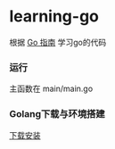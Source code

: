 # learning-go

根据 [Go 指南](https://tour.go-zh.org/list) 学习go的代码

### 运行

主函数在 main/main.go 

### Golang下载与环境搭建

[下载安装](https://golang.org/doc/install)

